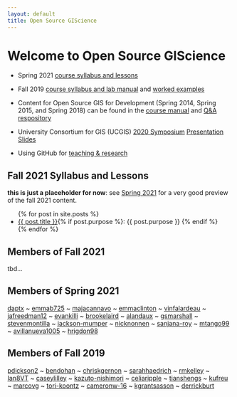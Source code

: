```yaml
---
layout: default
title: Open Source GIScience
---
```

# Welcome to Open Source GIScience

- Spring 2021 [course syllabus and lessons](2021-spring)
- Fall 2019 [course syllabus and lab manual](OpenSourceGIScience2019.pdf) and [worked examples](2019-fall)
- Content for Open Source GIS for Development (Spring 2014, Spring 2015, and Spring 2018) can be found in the [course manual](https://www.josephholler.com/files/GIS4DEV.pdf) and [Q&A respository](https://github.com/GIS4DEV/Q-and-A)

- University Consortium for GIS (UCGIS) [2020 Symposium](https://www.ucgis.org/symposium-2020) [Presentation Slides](teachingReproducibility.pdf)
- Using GitHub for [teaching & research](academics/)

## Fall 2021 Syllabus and Lessons

**this is just a placeholder for now**: see [Spring 2021](2021-spring) for a
very good preview of the fall 2021 content.

<ul>
  {% for post in site.posts %}
    <li>
      <a href="{{ post.url }}">{{ post.title }}</a>{% if post.purpose %}: {{ post.purpose }} {% endif %}
    </li>
  {% endfor %}
</ul>

## Members of Fall 2021

tbd...

## Members of Spring 2021

[daptx](https://daptx.github.io)
~ [emmab725](https://emmab725.github.io)
~ [majacannavo](https://majacannavo.github.io)
~ [emmaclinton](https://emmaclinton.github.io)
~ [vinfalardeau](https://vinfalardeau.github.io)
~ [jafreedman12](https://jafreedman12.github.io)
~ [evankilli](https://evankilli.github.io)
~ [brookelaird](https://brookelaird.github.io)
~ [alandaux](https://alandaux.github.io)
~ [gsmarshall](https://gsmarshall.github.io)
~ [stevenmontilla](https://stevenmontilla.github.io)
~ [jackson-mumper](https://jackson-mumper.github.io)
~ [nicknonnen](https://nicknonnen.github.io)
~ [sanjana-roy](https://sanjana-roy.github.io)
~ [mtango99](https://mtango99.github.io)
~ [avillanueva1005](https://avillanueva1005.github.io)
~ [hrigdon98](https://hrigdon98.github.io)

## Members of Fall 2019

[pdickson2](https://pdickson2.github.io)
~ [bendohan](https://bendohan.github.io)
~ [chriskgernon](https://chriskgernon.github.io)
~ [sarahhaedrich](https://sarahhaedrich.github.io)
~ [rmkelley](https://rmkelley.github.io)
~ [Ian8VT](https://Ian8VT.github.io)
~ [caseylilley](https://caseylilley.github.io)
~ [kazuto-nishimori](https://kazuto-nishimori.github.io)
~ [celiaripple](https://celiaripple.github.io)
~ [tianshengs](https://tianshengs.github.io)
~ [kufreu](https://kufreu.github.io)
~ [marcovg](https://marcovg.github.io)
~ [tori-koontz](https://tori-koontz.github.io)
~ [cameronw-16](https://cameronw-16.github.io)
~ [kgrantsasson](https://github.com/kgrantsasson/kgrantsasson.github.io)
~ [derrickburt](https://derrickburt.github.io)
